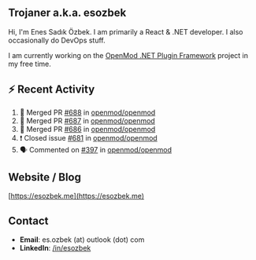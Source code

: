##  Trojaner a.k.a. esozbek
Hi, I'm Enes Sadık Özbek. I am primarily a React & .NET developer. I also occasionally do DevOps stuff.

I am currently working on the [OpenMod .NET Plugin Framework](https://github.com/openmod/openmod) project in my free time. 

## :zap: Recent Activity

<!--START_SECTION:activity-->
1. 🎉 Merged PR [#688](https://github.com/openmod/openmod/pull/688) in [openmod/openmod](https://github.com/openmod/openmod)
2. 🎉 Merged PR [#687](https://github.com/openmod/openmod/pull/687) in [openmod/openmod](https://github.com/openmod/openmod)
3. 🎉 Merged PR [#686](https://github.com/openmod/openmod/pull/686) in [openmod/openmod](https://github.com/openmod/openmod)
4. ❗️ Closed issue [#681](https://github.com/openmod/openmod/issues/681) in [openmod/openmod](https://github.com/openmod/openmod)
5. 🗣 Commented on [#397](https://github.com/openmod/openmod/issues/397) in [openmod/openmod](https://github.com/openmod/openmod)
<!--END_SECTION:activity-->

## Website / Blog
[https://esozbek.me](https://esozbek.me)

## Contact
- **Email**: es.ozbek (at) outlook (dot) com
- **LinkedIn**: [/in/esozbek](https://linkedin.com/in/esozbek)
